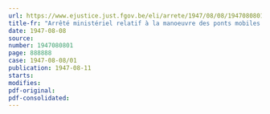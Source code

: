 ```yaml
---
url: https://www.ejustice.just.fgov.be/eli/arrete/1947/08/08/1947080801/justel
title-fr: "Arrêté ministériel relatif à la manoeuvre des ponts mobiles et des écluses sur le canal provincial "La Lieve""
date: 1947-08-08
source:
number: 1947080801
page: 888888
case: 1947-08-08/01
publication: 1947-08-11
starts:
modifies:
pdf-original:
pdf-consolidated:
---
```



